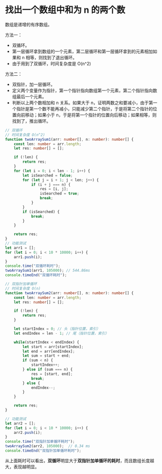 # 找出一个数组中和为 n 的两个数

数组是递增的有序数组。

方法一：

- 双循环。
- 第一层循环拿到数组的一个元素，第二层循环和第一层循环拿到的元素相加如果和 n 相等，则找到了退出循环。
- 由于用到了双循环，时间复杂度是 O(n^2)

方法二：

- 双指针，加一层循环。
- 定义两个变量作为指针，第一个指针指向数组第一个元素，第二个指针指向数组最后一个元素。
- 判断以上两个数相加和 n 关系。如果大于 n，证明两数之和要减小，由于第一个指针是第一个数不能再减小，只能减少第二个指针，于是将第二个指针的位置向前移动；如果小于 n，于是将第一个指针的位置向后移动；如果相等，则找到了，推出循环。

```typescript
// 双循环
// 时间复杂度 O(n^2)
function twoArraySum1(arr: number[], n: number): number[] {
    const len: number = arr.length;
    let res: number[] = [];

    if (!len) {
        return res;
    }
    for (let i = 0; i < len - 1; i++) {
        let isSearched = false;
        for (let j = i + 1; j < len; j++) {
            if (i + j === n) {
                res = [i, j];
                isSearched = true;
                break;
            }
        }
        if (isSearched) {
            break;
        }
    }

    return res;
}
// 功能测试
let arr1 = [];
for (let i = 0; i < 10 * 10000; i++) {
    arr1.push(i);
}
console.time("双循环耗时");
twoArraySum1(arr1, 105000); // 544.86ms
console.timeEnd("双循环耗时");
```

```typescript
// 双指针加单循环
// 时间复杂度 O(n)
function twoArraySum2(arr: number[], n: number): number[] {
    const len: number = arr.length;
    let res: number[] = [];

    if (!len) {
        return res;
    }

    let startIndex = 0; // 头（指针位置，索引）
    let endIndex = len - 1; // 尾（指针位置，索引）

    while(startIndex < endIndex) {
        let start = arr[startIndex];
        let end = arr[endIndex];
        let sum = start + end;
        if (sum < n) {
            startIndex++;
        } else if (sum === n) {
            res = [start, end];
            break;
        } else {
            endIndex--;
        }
    }

    return res;
}

// 功能测试
let arr2 = [];
for (let i = 0; i < 10 * 10000; i++) {
    arr2.push(i);
}
console.time("双指针加单循环耗时");
twoArraySum2(arr2, 105000);  // 0.34 ms
console.timeEnd("双指针加单循环耗时");
```

从上面耗时可以看出，**双循环**明显大于**双指针加单循环的耗时**，而且数组长度越大，表现越明显。
